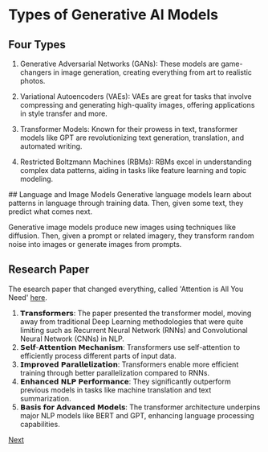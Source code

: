 # Types of Generative AI Models

## Four Types
1. Generative Adversarial Networks (GANs): These models are game-changers in image generation, creating everything from art to realistic photos.

2. Variational Autoencoders (VAEs): VAEs are great for tasks that involve compressing and generating high-quality images, offering applications in style transfer and more.

3. Transformer Models: Known for their prowess in text, transformer models like GPT are revolutionizing text generation, translation, and automated writing.

4. Restricted Boltzmann Machines (RBMs): RBMs excel in understanding complex data patterns, aiding in tasks like feature learning and topic modeling.

## Language and Image Models
Generative language models learn about patterns in language through training data. Then, given some text, they predict what comes next.

Generative image models produce new images using techniques like diffusion. Then, given a prompt or related imagery, they transform random noise into images or generate images from prompts.

## Research Paper
The esearch paper that changed everything, called 'Attention is All You Need' [here](https://lnkd.in/gaJCDKQH).

1. 𝗧𝗿𝗮𝗻𝘀𝗳𝗼𝗿𝗺𝗲𝗿𝘀: The paper presented the transformer model, moving away from traditional Deep Learning methodologies that were quite limiting such as Recurrent Neural Network (RNNs) and Convolutional Neural Network (CNNs) in NLP.
​
2. 𝗦𝗲𝗹𝗳-𝗔𝘁𝘁𝗲𝗻𝘁𝗶𝗼𝗻 𝗠𝗲𝗰𝗵𝗮𝗻𝗶𝘀𝗺: Transformers use self-attention to efficiently process different parts of input data.
​
3. 𝗜𝗺𝗽𝗿𝗼𝘃𝗲𝗱 𝗣𝗮𝗿𝗮𝗹𝗹𝗲𝗹𝗶𝘇𝗮𝘁𝗶𝗼𝗻: Transformers enable more efficient training through better parallelization compared to RNNs.
​
4. 𝗘𝗻𝗵𝗮𝗻𝗰𝗲𝗱 𝗡𝗟𝗣 𝗣𝗲𝗿𝗳𝗼𝗿𝗺𝗮𝗻𝗰𝗲: They significantly outperform previous models in tasks like machine translation and text summarization.
​
5. 𝗕𝗮𝘀𝗶𝘀 𝗳𝗼𝗿 𝗔𝗱𝘃𝗮𝗻𝗰𝗲𝗱 𝗠𝗼𝗱𝗲𝗹𝘀: The transformer architecture underpins major NLP models like BERT and GPT, enhancing language processing capabilities.

[Next](./03-trad-ml.md)
